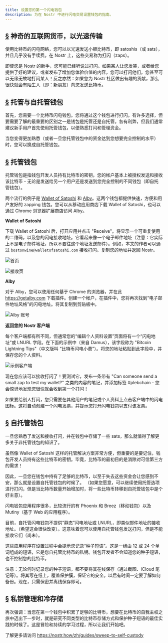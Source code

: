 ```yaml
---
title: 设置您的第一个闪电钱包
description: 为在 Nostr 中进行闪电交易设置钱包的指南。
---
```


## [§](#magic-internet-money) 神奇的互联网货币，以光速传输

使用比特币的闪电网络，您可以以光速发送小额比特币，即 satoshis（或 sats），并且几乎没有手续费。在 Nostr 上，这些交易称为打闪（zaps）。

即使您是 Nostr 的新手，您可能已经听说过打闪。如果某人让您发笑，或者给您提供了好的建议，或者发布了增加您体验价值的内容，您可以打闪他们。您甚至可以无缘无故地打闪某人！反之亦然：如果您为 Nostr 社区做出有趣的贡献，那么很快就会有陌生人（即：新朋友）向您发送比特币。

## [§](#custodial-vs-self) 托管与自托管钱包

首先，您需要一个比特币闪电钱包。您将通过这个钱包进行打闪。有许多选择，但要需要了解的最重要的区别之一是钱包是托管还是自托管。各有利弊，但我们通常建议新手用户首先使用托管钱包，以便熟悉打闪和管理资金。

当您变得更加熟悉（或者一旦您托管钱包中的资金达到您想要完全控制的水平）时，您可以换成自托管钱包。

## [§](#custodial) 托管钱包

托管钱包是指钱包开发人员持有比特币的密钥，您的帐户基本上被授权发送和接收该比特币 - 无论是发送给另一个用户还是发送到您完全控制的不同钱包（即自托管钱包）。

两个流行的例子是 [Wallet of Satoshi](https://www.walletofsatoshi.com/) 和 [Alby](https://getalby.com)。这两个钱包都提供快速，方便和用户友好的 zapping 钱包。您可以从移动应用商店下载 Wallet of Satoshi，也可以通过 Chrome 浏览器扩展商店访问 Alby。

**Wallet of Satoshi**

下载 Wallet of Satoshi 后，打开应用并点击 "Receive"。将显示一个可重复使用的二维码，以及您的闪电接收地址。它看起来像一个电子邮件地址（注意：它实际上不是电子邮件地址，所以不要往这个地址发送邮件）。例如，本文的作者可以通过 `bostonwine@walletofsatoshi.com` 接收打闪。复制您的地址并返回 Nostr。

![首页](https://cdn.nostr.build/i/955e1fd028d64941b80ed0b423a07541a2af8f14919c73e0add93511e3620477.jpg)

![接收页](https://cdn.nostr.build/i/2d4f6ffa7a237cf93fca9aff37eca0011ba473b8f3da013f5fda786c93693b87.jpg)

**Alby**

对于 Alby，您可以使用任何基于 Chrome 的浏览器，并在此 https://getalby.com 下载插件。创建一个帐户，在插件中，您将再次找到“电子邮件地址风格”的闪电地址。将其复制到剪贴板中。

![Alby 账号](https://cdn.nostr.build/i/fee9ab21c94221a9f9573c41e8e85a97b1ecafd18e22f52cf276d31a67a58664.png)

**返回您的 Nostr 客户端**

每个客户端都有所不同，但通常您的“编辑个人资料设置”页面将有一个“闪电地址”或 LNURL 字段。在下面的示例中（来自 Damus），该字段称为 "Bitcoin Lightning Tips"（中文版叫 “比特币闪电小费”）。将您的地址粘贴到此字段中，并保存您的个人资料。

![示例客户端](https://cdn.nostr.build/i/34241da3022d061a8159268f05e0cb3c8aa53934a55c5cc8c76effbfc7b625cc.jpg)

现在您应该可以接收打闪了！要测试它，发布一条带有 "Can someone send a small zap to test my wallet?" 之类的内容的笔记，并添加标签 #plebchain - 您会惊讶地发现您很快就会收到第一个打闪！

如果要给别人打闪，您只需要在其他用户的笔记或个人资料上点击客户端中的闪电图标。这将自动创建一个闪电发票，并提示您打开闪电钱包以支付该发票。

## [§](#self-custody) 自托管钱包

一旦您熟悉了发送和接收打闪，并在钱包中存储了一些 sats，那么就值得了解更多关于非托管钱包的知识了。

虽然像 Wallet of Satoshi 这样的托管解决方案非常方便，但重要的是要记住，钱包开发人员持有这些比特币的密钥。毕竟，比特币的最初目的是消除对可信第三方的需求！

因此，一旦您在钱包中持有了足够的比特币，以至于失去这些资金会让您感到不安，那么就是设置自托管钱包的时候了。 （如果您愿意，可以继续使用托管选项进行打闪，但是当比特币数量开始增加时，将一些比特币转移到自托管钱包中是个好主意）。

闪电钱包应用程序很多，比较流行的有 Phoenix 和 Breez（移动钱包）以及 Mutiny（基于 Web 的应用程序）。

目前，自托管闪电钱包不提供“静态”闪电地址或 LNURL，即类似邮件地址的接收地址。（希望这会很快改变）。这意味着您可以使用自托管钱包发送打闪，但是不能接收它们（尚未）。

这些应用程序在设置过程中会提示您记录“种子短语”。这是一组由 12 或 24 个单词组成的短语，它是您自托管比特币的私钥。钱包开发者不会知道您的种子短语，也不控制您的比特币。

注意：无论何时记录您的种子短语，都不要将其在线保存（通过截图、iCloud 笔记等）。将其写在纸上，覆盖保护膜，保证它的安全。以后有时间一定要了解如何备份。现在，只需保密并离线保存即可。

## [§](#private-key-management) 私钥管理和冷存储

再次强调：当您在第一个钱包中积累了足够的比特币，想要在比特币的自我主权之旅中迈出下一步时，就是研究不同类型的比特币存储方式和保护种子短语的最佳实践的时候了。这是冒险和持续的学习过程，所以让我们开始吧。

了解更多请访问 https://nostr.how/zh/guides/sweep-to-self-custody
